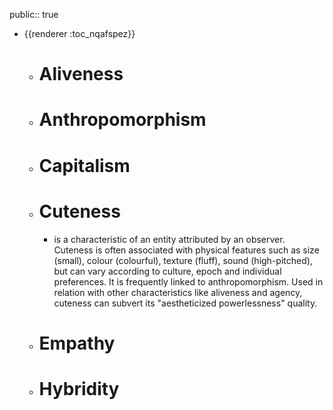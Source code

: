 public:: true

- {{renderer :toc_nqafspez}}
	- # Aliveness
	- # Anthropomorphism
	- # Capitalism
	- # Cuteness
		- is a characteristic of an entity attributed by an observer. Cuteness is often associated with physical features such as size (small), colour (colourful), texture (fluff), sound (high-pitched), but can vary according to culture, epoch and individual preferences. It is frequently linked to anthropomorphism. Used in relation with other characteristics like aliveness and agency, cuteness can subvert its "aestheticized powerlessness" quality.
	- # Empathy
	- # Hybridity